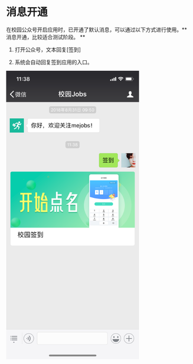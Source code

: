 # 消息开通

在校园公众号开启应用时，已开通了默认消息，可以通过以下方式进行使用。** 消息开通，比较适合测试阶段。 ** 

1. 打开公众号，文本回复[签到]

2. 系统会自动回复签到应用的入口。

<p style="width:360px">
  <img src="_media/show_message.png"> 
</p>

